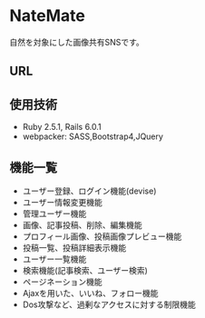 # NateMate
自然を対象にした画像共有SNSです。

## URL


## 使用技術
- Ruby 2.5.1, Rails 6.0.1
- webpacker: SASS,Bootstrap4,JQuery

## 機能一覧
- ユーザー登録、ログイン機能(devise)
- ユーザー情報変更機能
- 管理ユーザー機能
- 画像、記事投稿、削除、編集機能
- プロフィール画像、投稿画像プレビュー機能
- 投稿一覧、投稿詳細表示機能
- ユーザー一覧機能
- 検索機能(記事検索、ユーザー検索)
- ページネーション機能
- Ajaxを用いた、いいね、フォロー機能
- Dos攻撃など、過剰なアクセスに対する制限機能
